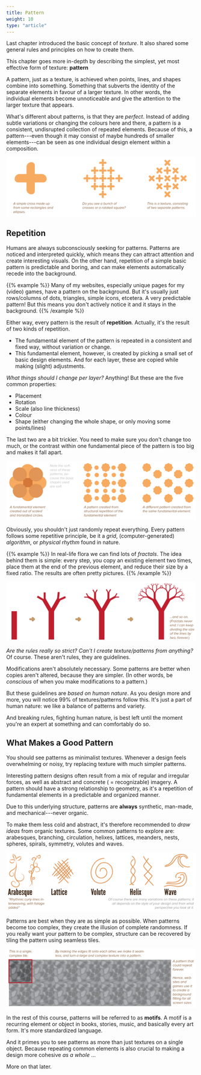 ```yaml
---
title: Pattern
weight: 10
type: "article"
---
```


Last chapter introduced the basic concept of _texture_. It also shared some general rules and principles on how to create them.

This chapter goes more in-depth by describing the simplest, yet most effective form of texture: **pattern**

A pattern, just as a texture, is achieved when points, lines, and shapes combine into something. Something that subverts the identity of the separate elements in favour of a larger texture. In other words, the individual elements become unnoticeable and give the attention to the larger texture that appears.

What's different about patterns, is that they are *perfect*. Instead of adding subtle variations or changing the colours here and there, a pattern is a consistent, undisrupted collection of repeated elements. Because of this, a pattern---even though it may consist of maybe hundreds of smaller elements---can be seen as one individual design element within a composition.

![Overview of using patterns to create textures.](DesignPatternOverview.webp)

## Repetition

Humans are always subconsciously seeking for patterns. Patterns are noticed and interpreted quickly, which means they can attract attention and create interesting visuals. On the other hand, repetition of a simple basic pattern is predictable and boring, and can make elements automatically recede into the background.

{{% example %}}
Many of my websites, especially unique pages for my (video) games, have a pattern on the background. But it's usually just rows/columns of dots, triangles, simple icons, etcetera. A very predictable pattern! But this means you don't actively notice it and it stays in the background.
{{% /example %}}

Either way, every pattern is the result of **repetition**. Actually, it's the result of two kinds of repetition.

* The fundamental element of the pattern is repeated in a consistent and fixed way, without variation or change.
* This fundamental element, however, is created by picking a small set of basic design elements. And for each layer, these are copied while making (slight) adjustments.

_What things should I change per layer?_ Anything! But these are the five common properties:

* Placement
* Rotation
* Scale (also line thickness)
* Colour
* Shape (either changing the whole shape, or only moving some points/lines)

The last two are a bit trickier. You need to make sure you don't change too much, or the contrast within one fundamental piece of the pattern is too big and makes it fall apart.

![Example of creating patterns through repetition.](DesignPatternFundamentalElement.webp)

Obviously, you shouldn't just randomly repeat everything. Every pattern follows some repetitive principle, be it a *grid*, (computer-generated) *algorithm*, or *physical rhythm* found in nature.

{{% example %}}
In real-life flora we can find lots of *fractals*. The idea behind them is simple: every step, you copy an existing element two times, place them at the end of the previous element, and reduce their size by a fixed ratio. The results are often pretty pictures.
{{% /example %}}

![Example of fractal patterns, found in nature.](DesignPatternFractals.webp)

_Are the rules really so strict? Can't I create texture/patterns from anything?_ Of course. These aren't rules, they are guidelines.

Modifications aren't absolutely necessary. Some patterns are better when copies aren't altered, because they are simpler. (In other words, be _conscious_ of when you make modifications to a pattern.)

But these guidelines are _based on human nature_. As you design more and more, you will notice 99% of textures/patterns follow this. It's just a part of human nature: we like a balance of patterns and variety. 

And breaking rules, fighting human nature, is best left until the moment you're an expert at something and can comfortably do so.

## What Makes a Good Pattern

You should see patterns as minimalist textures. Whenever a design feels overwhelming or noisy, try replacing texture with much simpler patterns.

Interesting pattern designs often result from a mix of regular and irregular forces, as well as abstract and concrete ( = recognizable) imagery. A pattern should have a strong relationship to geometry, as it's a repetition of fundamental elements in a predictable and organized manner. 

Due to this underlying structure, patterns are **always** synthetic, man-made, and mechanical---never organic.

To make them less cold and abstract, it's therefore recommended to *draw ideas* from organic textures. Some common patterns to explore are: arabesques, branching, circulation, helixes, lattices, meanders, nests, spheres, spirals, symmetry, volutes and waves.

![Examples of organic patterns to explore.](DesignPatternOrganic.webp)

Patterns are best when they are as simple as possible. When patterns become too complex, they create the illusion of complete randomness. If you really want your pattern to be complex, structure can be recovered by tiling the pattern using seamless tiles.

![Example of tiling seamless patterns.](DesignPatternSeamless.webp)

In the rest of this course, patterns will be referred to as **motifs**. A motif is a recurring element or object in books, stories, music, and basically every art form. It's more standardized language. 

And it primes you to see patterns as more than just textures on a single object. Because repeating common elements is also crucial to making a design more cohesive _as a whole_ ...

More on that later.